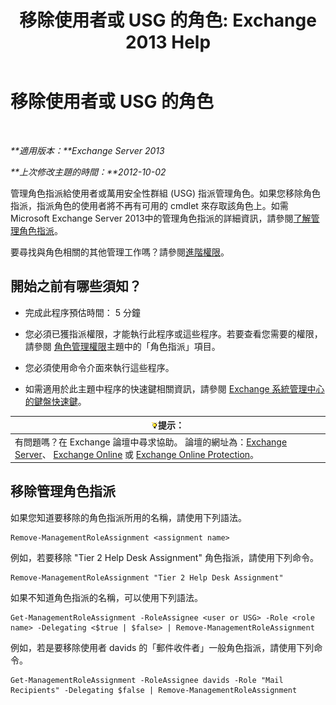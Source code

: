 ﻿---
title: '移除使用者或 USG 的角色: Exchange 2013 Help'
TOCTitle: 移除使用者或 USG 的角色
ms:assetid: df3510ef-e0c2-4d3c-81b0-7dc3e70c01a0
ms:mtpsurl: https://technet.microsoft.com/zh-tw/library/Dd351196(v=EXCHG.150)
ms:contentKeyID: 50474444
ms.date: 05/21/2018
mtps_version: v=EXCHG.150
ms.translationtype: MT
---

# 移除使用者或 USG 的角色

 

_**適用版本：**Exchange Server 2013_

_**上次修改主題的時間：**2012-10-02_

管理角色指派給使用者或萬用安全性群組 (USG) 指派管理角色。如果您移除角色指派，指派角色的使用者將不再有可用的 cmdlet 來存取該角色上。如需 Microsoft Exchange Server 2013中的管理角色指派的詳細資訊，請參閱[了解管理角色指派](understanding-management-role-assignments-exchange-2013-help.md)。

要尋找與角色相關的其他管理工作嗎？請參閱[進階權限](advanced-permissions-exchange-2013-help.md)。

## 開始之前有哪些須知？

  - 完成此程序預估時間： 5 分鐘

  - 您必須已獲指派權限，才能執行此程序或這些程序。若要查看您需要的權限，請參閱 [角色管理權限](role-management-permissions-exchange-2013-help.md)主題中的「角色指派」項目。

  - 您必須使用命令介面來執行這些程序。

  - 如需適用於此主題中程序的快速鍵相關資訊，請參閱 [Exchange 系統管理中心的鍵盤快速鍵](keyboard-shortcuts-in-the-exchange-admin-center-exchange-online-protection-help.md)。

<table>
<thead>
<tr class="header">
<th><img src="images/Bb124558.tip(EXCHG.150).gif" title="提示" alt="提示" />提示：</th>
</tr>
</thead>
<tbody>
<tr class="odd">
<td>有問題嗎？在 Exchange 論壇中尋求協助。 論壇的網址為：<a href="https://go.microsoft.com/fwlink/p/?linkid=60612">Exchange Server</a>、 <a href="https://go.microsoft.com/fwlink/p/?linkid=267542">Exchange Online</a> 或 <a href="https://go.microsoft.com/fwlink/p/?linkid=285351">Exchange Online Protection</a>。</td>
</tr>
</tbody>
</table>


## 移除管理角色指派

如果您知道要移除的角色指派所用的名稱，請使用下列語法。

    Remove-ManagementRoleAssignment <assignment name>

例如，若要移除 "Tier 2 Help Desk Assignment" 角色指派，請使用下列命令。

    Remove-ManagementRoleAssignment "Tier 2 Help Desk Assignment"

如果不知道角色指派的名稱，可以使用下列語法。

    Get-ManagementRoleAssignment -RoleAssignee <user or USG> -Role <role name> -Delegating <$true | $false> | Remove-ManagementRoleAssignment 

例如，若是要移除使用者 davids 的「郵件收件者」一般角色指派，請使用下列命令。

    Get-ManagementRoleAssignment -RoleAssignee davids -Role "Mail Recipients" -Delegating $false | Remove-ManagementRoleAssignment

